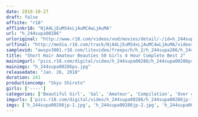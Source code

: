 ```yaml
---
date: 2018-10-27
draft: false
affsite: "r18"
afflinkr18: "NjA4LjEuMS4xLjAuMC4wLjAuMA"
url: "h_244supa00286"
urloriginal: "http://www.r18.com/videos/vod/movies/detail/-/id=h_244supa00286"
urlfinal: "http://media.r18.com/track/NjA4LjEuMS4xLjAuMC4wLjAuMA/videos/vod/movies/detail/-/id=h_244supa00286"
samplevid: "awspv3001.r18.com/litevideo/freepv/h/h_2/h_244supa286/h_244supa286_dmb_w.mp4"
title: "Short Hair Amateur Beauties 50 Girls 4 Hour Complete Best 2"
mainimgurl: "pics.r18.com/digital/video/h_244supa00286/h_244supa00286ps.jpg"
mainimgs: "h_244supa00286ps.jpg"
releasedate: "Jan. 26, 2018"
duration: 241
productioncomp: "Skyu Shiroto"
girls: ['----']
categories: ['Beautiful Girl', 'Gal', 'Amateur', 'Compilation', 'Over 4 Hours', 'Hi-Def']
imgurls: ['pics.r18.com/digital/video/h_244supa00286/h_244supa00286jp-1.jpg', 'pics.r18.com/digital/video/h_244supa00286/h_244supa00286jp-2.jpg', 'pics.r18.com/digital/video/h_244supa00286/h_244supa00286jp-3.jpg', 'pics.r18.com/digital/video/h_244supa00286/h_244supa00286jp-4.jpg', 'pics.r18.com/digital/video/h_244supa00286/h_244supa00286jp-5.jpg', 'pics.r18.com/digital/video/h_244supa00286/h_244supa00286jp-6.jpg', 'pics.r18.com/digital/video/h_244supa00286/h_244supa00286jp-7.jpg', 'pics.r18.com/digital/video/h_244supa00286/h_244supa00286jp-8.jpg', 'pics.r18.com/digital/video/h_244supa00286/h_244supa00286jp-9.jpg', 'pics.r18.com/digital/video/h_244supa00286/h_244supa00286jp-10.jpg', 'pics.r18.com/digital/video/h_244supa00286/h_244supa00286jp-11.jpg', 'pics.r18.com/digital/video/h_244supa00286/h_244supa00286jp-12.jpg', 'pics.r18.com/digital/video/h_244supa00286/h_244supa00286jp-13.jpg', 'pics.r18.com/digital/video/h_244supa00286/h_244supa00286jp-14.jpg', 'pics.r18.com/digital/video/h_244supa00286/h_244supa00286jp-15.jpg', 'pics.r18.com/digital/video/h_244supa00286/h_244supa00286jp-16.jpg', 'pics.r18.com/digital/video/h_244supa00286/h_244supa00286jp-17.jpg', 'pics.r18.com/digital/video/h_244supa00286/h_244supa00286jp-18.jpg', 'pics.r18.com/digital/video/h_244supa00286/h_244supa00286jp-19.jpg', 'pics.r18.com/digital/video/h_244supa00286/h_244supa00286jp-20.jpg']
imgs: ['h_244supa00286jp-1.jpg', 'h_244supa00286jp-2.jpg', 'h_244supa00286jp-3.jpg', 'h_244supa00286jp-4.jpg', 'h_244supa00286jp-5.jpg', 'h_244supa00286jp-6.jpg', 'h_244supa00286jp-7.jpg', 'h_244supa00286jp-8.jpg', 'h_244supa00286jp-9.jpg', 'h_244supa00286jp-10.jpg', 'h_244supa00286jp-11.jpg', 'h_244supa00286jp-12.jpg', 'h_244supa00286jp-13.jpg', 'h_244supa00286jp-14.jpg', 'h_244supa00286jp-15.jpg', 'h_244supa00286jp-16.jpg', 'h_244supa00286jp-17.jpg', 'h_244supa00286jp-18.jpg', 'h_244supa00286jp-19.jpg', 'h_244supa00286jp-20.jpg']
---
```

